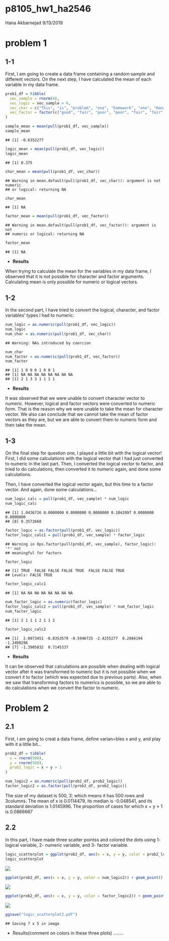 p8105\_hw1\_ha2546
================
Hana Akbarnejad
9/13/2019

# problem 1

## 1-1

First, I am going to create a data frame containing a random sample and
different vectors. On the next step, I have calculated the mean of each
variable in my data frame.

``` r
prob1_df = tibble(
  vec_sample = rnorm(8),
  vec_logic = vec_sample > 0,
  vec_char = c("This", "is", "problem", "one", "homework", "one", "Hana", "Akbarnejad"),
  vec_factor = factor(c("good", "fair", "poor", "poor", "fair", "fair", "fair", "fair"))
)

sample_mean = mean(pull(prob1_df, vec_sample))
sample_mean
```

    ## [1] -0.6352277

``` r
logic_mean = mean(pull(prob1_df, vec_logic))
logic_mean
```

    ## [1] 0.375

``` r
char_mean = mean(pull(prob1_df, vec_char))
```

    ## Warning in mean.default(pull(prob1_df, vec_char)): argument is not numeric
    ## or logical: returning NA

``` r
char_mean
```

    ## [1] NA

``` r
factor_mean = mean(pull(prob1_df, vec_factor))
```

    ## Warning in mean.default(pull(prob1_df, vec_factor)): argument is not
    ## numeric or logical: returning NA

``` r
factor_mean
```

    ## [1] NA

  - **Results**

When trying to calculate the mean for the variables in my data frame, I
observed that it is not possible for character and factor arguments.
Calculating mean is only possible for numeric or logical vectors.

## 1-2

In the second part, I have tried to convert the logical, character, and
factor variables’ types I had to numeric:

``` r
num_logic = as.numeric(pull(prob1_df, vec_logic))
num_logic
num_char = as.numeric(pull(prob1_df, vec_char))
```

    ## Warning: NAs introduced by coercion

``` r
num_char
num_factor = as.numeric(pull(prob1_df, vec_factor))
num_factor
```

    ## [1] 1 0 0 0 1 0 0 1
    ## [1] NA NA NA NA NA NA NA NA
    ## [1] 2 1 3 3 1 1 1 1

  - **Results**

It was observed that we were unable to convert character vector to
numeric. However, logical and factor vectors were converted to numeric
form. That is the reason why we were unable to take the mean for
character vector. We also can conclude that we cannot take the mean of
factor vectors as they are, but we are able to convert them to numeric
form and then take the mean.

## 1-3

On the final step for question one, I played a little bit with the
logical vector\! First, I did some calculations with the logical vector
that I had just converted to numeric in the last part. Then, I converted
the logical vector to factor, and tried to do calculations, then
converted it to numeric again, and done some calculations.

Then, I have converted the logical vector again, but this time to a
factor vector. And again, done some calculations…

``` r
num_logic_calc = pull(prob1_df, vec_sample) * num_logic
num_logic_calc
```

    ## [1] 1.0436726 0.0000000 0.0000000 0.0000000 0.1042097 0.0000000 0.0000000
    ## [8] 0.3572668

``` r
factor_logic = as.factor(pull(prob1_df, vec_logic))
factor_logic_calc1 = pull(prob1_df, vec_sample) * factor_logic
```

    ## Warning in Ops.factor(pull(prob1_df, vec_sample), factor_logic): '*' not
    ## meaningful for factors

``` r
factor_logic
```

    ## [1] TRUE  FALSE FALSE FALSE TRUE  FALSE FALSE TRUE 
    ## Levels: FALSE TRUE

``` r
factor_logic_calc1
```

    ## [1] NA NA NA NA NA NA NA NA

``` r
num_factor_logic = as.numeric(factor_logic)
factor_logic_calc2 = pull(prob1_df, vec_sample) * num_factor_logic
num_factor_logic
```

    ## [1] 2 1 1 1 2 1 1 2

``` r
factor_logic_calc2
```

    ## [1]  2.0873451 -0.8353579 -0.5946725 -2.4255277  0.2084194 -1.3408296
    ## [7] -1.3905832  0.7145337

  - **Results**

It can be observed that calculations are possible when dealing with
logical vector after it was transformed to numeric but it is not
possible when we convert it to factor (which was expected due to
previous parts). Also, when we saw that transforming factors to numerics
is possible, so we are able to do calculations when we convert the
factor to numeric.

# Problem 2

## 2.1

First, I am going to creat a data frame, define varian=bles x and y, and
play with it a little bit…

``` r
prob2_df = tibble(
  x = rnorm(500),
  y = rnorm(500),
  prob2_logic = x + y > 1
)

num_logic2 = as.numeric(pull(prob2_df, prob2_logic))
factor_logic2 = as.factor(pull(prob2_df, prob2_logic))
```

The size of my dataset is 500, 3; which means it has 500 rows and
3columns. The mean of x is 0.0114479, its median is -0.048541, and its
standard deviation is 1.0145996. The proportion of cases for which x + y
\> 1 is 0.0866667

## 2.2

In this part, I have made three scatter pointss and colored the dots
using 1- logical variable, 2- numeric variable, and 3- factor
variable.

``` r
logic_scatterplot = ggplot(prob2_df, aes(x = x, y = y, color = prob2_logic)) + geom_point()
logic_scatterplot
```

![](p8105_hw1_ha2546_files/figure-gfm/unnamed-chunk-2-1.png)<!-- -->

``` r
ggplot(prob2_df, aes(x = x, y = y, color = num_logic2)) + geom_point()
```

![](p8105_hw1_ha2546_files/figure-gfm/unnamed-chunk-2-2.png)<!-- -->

``` r
ggplot(prob2_df, aes(x = x, y = y, color = factor_logic2)) + geom_point()
```

![](p8105_hw1_ha2546_files/figure-gfm/unnamed-chunk-2-3.png)<!-- -->

``` r
ggsave("logic_scatterplot2.pdf")
```

    ## Saving 7 x 5 in image

  - Results(comment on colors in these three plots) ……..

